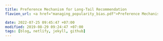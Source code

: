 ```yaml
---
title: Preference Mechanism for Long-Tail Recommendation
flavien_url: <a href="managing_popularity_bias.pdf">Preference Mechanism for Long-Tail Recommendation</a> 

date: 2022-07-25 09:45:47 +07:00
modified: 2019-08-29 09:24:47 +07:00
tags: [blog, netlify, jekyll, github]
---
```

